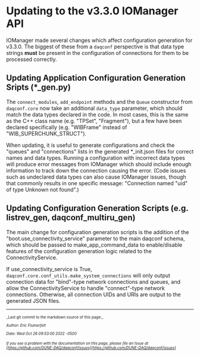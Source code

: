 # Updating to the v3.3.0 IOManager API

IOManager made several changes which affect configuration generation for v3.3.0. The biggest of these from a `daqconf` perspective is that data type strings **must** be present in the configuration of connections for them to be processed correctly.

## Updating Application Configuration Generation Sripts (*_gen.py)

The `connect_modules`, `add_endpoint` methods and the `Queue` constructor from `daqconf.core` now take an additional `data_type` parameter, which should match the data types declared in the code. In most cases, this is the same as the C++ class name (e.g. "TPSet", "Fragment"), but a few have been declared specifically (e.g. "WIBFrame" instead of "WIB_SUPERCHUNK_STRUCT").

When updating, it is useful to generate configurations and check the "queues" and "connections" lists in the generated *_init.json files for correct names and data types. Running a configuration with incorrect data types will produce error messages from IOManager which should include enough information to track down the connection causing the error. (Code issues such as undeclared data types can also cause IOManager issues, though that commonly results in one specific message: "Connection named "uid" of type Unknown not found".)

## Updating Configuration Generation Scripts (e.g. listrev_gen, daqconf_multiru_gen)

The main change for configuration generation scripts is the addition of the "boot.use_connectivity_service" parameter to the main daqconf schema, which should be passed to make_app_command_data to enable/disable features of the configuration generation logic related to the ConnectivityService.

If use_connectivity_service is True, `daqconf.core.conf_utils.make_system_connections` will only output connection data for "bind"-type network connections and queues, and allow the ConnectivityService to handle "connect"-type network connections. Otherwise, all connection UIDs and URIs are output to the generated JSON files.

-----

<font size="1">
_Last git commit to the markdown source of this page:_


_Author: Eric Flumerfelt_

_Date: Wed Oct 26 09:53:00 2022 -0500_

_If you see a problem with the documentation on this page, please file an Issue at [https://github.com/DUNE-DAQ/daqconf/issues](https://github.com/DUNE-DAQ/daqconf/issues)_
</font>
